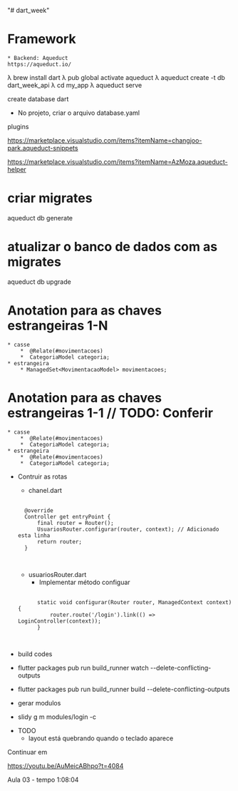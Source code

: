 "# dart_week" 



# Framework
    * Backend: Aqueduct
    https://aqueduct.io/


λ brew install dart
λ pub global activate aqueduct
λ aqueduct create -t db dart_week_api
λ cd my_app
λ aqueduct serve


create database dart

* No projeto, criar o arquivo
    database.yaml


plugins

https://marketplace.visualstudio.com/items?itemName=changjoo-park.aqueduct-snippets

https://marketplace.visualstudio.com/items?itemName=AzMoza.aqueduct-helper




# criar migrates
aqueduct db generate

# atualizar o banco de dados com as migrates
aqueduct db upgrade




# Anotation para as chaves estrangeiras 1-N
    * casse
        *  @Relate(#movimentacoes)
        *  CategoriaModel categoria;
    * estrangeira
        * ManagedSet<MovimentacaoModel> movimentacoes;



# Anotation para as chaves estrangeiras 1-1  // TODO: Conferir
    * casse
        *  @Relate(#movimentacoes)
        *  CategoriaModel categoria;
    * estrangeira
        *  @Relate(#movimentacoes)
        *  CategoriaModel categoria;


* Contruir as rotas
    * chanel.dart
    <pre>
    <code>
    @override
    Controller get entryPoint {
        final router = Router();
        UsuariosRouter.configurar(router, context); // Adicionado esta linha
        return router;
    }
    </code>
    </pre>

            

    *  usuariosRouter.dart
        * Implementar método configuar
    <pre>
        <code>
        static void configurar(Router router, ManagedContext context) {
            router.route('/login').link(() => LoginController(context));
        }
        </code>
    </pre>
            


* build codes

- flutter packages pub run build_runner watch --delete-conflicting-outputs

- flutter packages pub run build_runner build --delete-conflicting-outputs

* gerar modulos 

- slidy g m modules/login -c

* TODO
    * layout está quebrando quando o teclado aparece

Continuar em 

https://youtu.be/AuMeicABhpo?t=4084

Aula 03 - tempo 1:08:04
